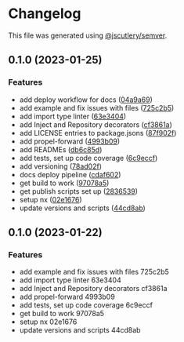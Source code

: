# Changelog

This file was generated using [@jscutlery/semver](https://github.com/jscutlery/semver).

## 0.1.0 (2023-01-25)


### Features

* add deploy workflow for docs ([04a9a69](https://github.com/CapsuleCat/propel/commit/04a9a699dbd9d882e8abd8109ec7006c7f40e8e2))
* add example and fix issues with files ([725c2b5](https://github.com/CapsuleCat/propel/commit/725c2b55670402436e8f9fd536a835f16f6b39e0))
* add import type linter ([63e3404](https://github.com/CapsuleCat/propel/commit/63e34041c693e6fbaa9cc03ca5e42355d4f823df))
* add Inject and Repository decorators ([cf3861a](https://github.com/CapsuleCat/propel/commit/cf3861af8b958a186da0fa22a2093dcaa0d88c7a))
* add LICENSE entries to package.jsons ([87f902f](https://github.com/CapsuleCat/propel/commit/87f902fa89d2a9f7111fdd92c4eca5d2373b90ab))
* add propel-forward ([4993b09](https://github.com/CapsuleCat/propel/commit/4993b0956ff81fc31fc059eba8fb7da254846d34))
* add READMEs ([db6c85d](https://github.com/CapsuleCat/propel/commit/db6c85d084dfcf786e880ee5d25fc71f7a883fc8))
* add tests, set up code coverage ([6c9eccf](https://github.com/CapsuleCat/propel/commit/6c9eccf264ec3967bec094b0a3db6aa92df44d7a))
* add versioning ([78ad02f](https://github.com/CapsuleCat/propel/commit/78ad02fc1a6a62d9145145c255ae5b4f246ddf74))
* docs deploy pipeline ([cdaf602](https://github.com/CapsuleCat/propel/commit/cdaf602605ad16a98af2dd727fc0d261c5b7857a))
* get build to work ([97078a5](https://github.com/CapsuleCat/propel/commit/97078a575efbf054af0c62f37148ca040d8072ca))
* get publish scripts set up ([2836539](https://github.com/CapsuleCat/propel/commit/2836539bd9b38ed39bb6b38ee689800e013a1796))
* setup nx ([02e1676](https://github.com/CapsuleCat/propel/commit/02e167632050106f09631acdb2de815d1e97e135))
* update versions and scripts ([44cd8ab](https://github.com/CapsuleCat/propel/commit/44cd8abe5a558f10f8121871bce1ff0742d6b667))

## 0.1.0 (2023-01-22)


### Features

* add example and fix issues with files 725c2b5
* add import type linter 63e3404
* add Inject and Repository decorators cf3861a
* add propel-forward 4993b09
* add tests, set up code coverage 6c9eccf
* get build to work 97078a5
* setup nx 02e1676
* update versions and scripts 44cd8ab
